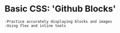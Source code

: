 # Basic CSS: 'Github Blocks'


    -Practice accurately displaying blocks and images
    -Using flex and inline tools